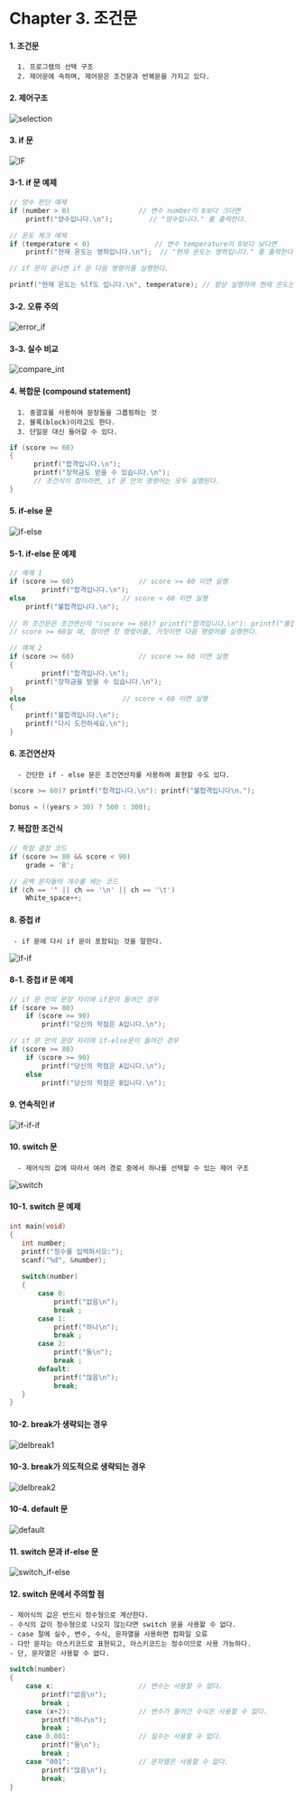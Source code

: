 #  Chapter 3. 조건문       

#### 1. 조건문
      
      1. 프로그램의 선택 구조
      2. 제어문에 속하며, 제어문은 조건문과 반복문을 가지고 있다.
      
#### 2. 제어구조

![selection](https://github.com/BangYunseo/TIL/blob/main/C/Image/ch3/selection.PNG)

#### 3. if 문

![IF](https://github.com/BangYunseo/TIL/blob/main/C/Image/ch3/IF.PNG)   

#### 3-1. if 문 예제

```C
// 양수 판단 예제
if (number > 0)					// 변수 number이 0보다 크다면
	printf("양수입니다.\n");		    // "양수입니다." 를 출력한다.
```

```C
// 온도 체크 예제
if (temperature < 0)				// 변수 temperature이 0보다 낮다면
	printf("현재 온도는 영하입니다.\n");	// "현재 온도는 영하입니다." 를 출력한다.

// if 문이 끝나면 if 문 다음 명령어를 실행한다.

printf("현재 온도는 %lf도 입니다.\n", temperature); // 항상 실행하며 현재 온도는 실수형 숫자로 표기한다.
```

#### 3-2. 오류 주의

![error_if](https://github.com/BangYunseo/TIL/blob/main/C/Image/ch3/error_if.PNG)   

#### 3-3. 실수 비교

![compare_int](https://github.com/BangYunseo/TIL/blob/main/C/Image/ch3/compare_int.PNG)   

#### 4. 복합문 (compound statement)

      1. 중괄호를 사용하여 문장들을 그룹핑하는 것
      2. 블록(block)이라고도 한다.
      3. 단일문 대신 들어갈 수 있다.

```C
if (score >= 60)
{
      printf("합격입니다.\n");
      printf("장학금도 받을 수 있습니다.\n");
      // 조건식이 참이라면, if 문 안의 명령어는 모두 실행된다.
}

``` 
  
#### 5. if-else 문

![if-else](https://github.com/BangYunseo/TIL/blob/main/C/Image/ch3/ifelse.PNG)

#### 5-1. if-else 문 예제

```C
// 예제 1
if (score >= 60)				// score >= 60 이면 실행
      	printf("합격입니다.\n");
else						// score < 60 이면 실행
	printf("불합격입니다.\n");
	
// 위 조건문은 조건연산자 "(score >= 60)? printf("합격입니다.\n"): printf("불합격입니다\n.");" 로 나타낼 수 있다
// score >= 60일 때, 참이면 첫 명령어를, 거짓이면 다음 명령어를 실행한다.
``` 
```C
// 예제 2 
if (score >= 60)				// score >= 60 이면 실행
{
      	printf("합격입니다.\n");
	printf("장학금을 받을 수 있습니다.\n");
}
else						// score < 60 이면 실행
{
	printf("불합격입니다.\n");
	printf("다시 도전하세요.\n");
}
```

#### 6. 조건연산자

      - 간단한 if - else 문은 조건연산자를 사용하여 표현할 수도 있다.
```C
(score >= 60)? printf("합격입니다.\n"): printf("불합격입니다\n.");
```
 ```C
bonus = ((years > 30) ? 500 : 300);
```
            
#### 7. 복잡한 조건식

```C
// 학점 결정 코드
if (score >= 80 && score < 90)
	grade = 'B';
```
```C
// 공백 문자들의 개수를 세는 코드
if (ch == '' || ch == '\n' || ch == '\t')
	White_space++;
```
  
#### 8. 중첩 if

     - if 문에 다시 if 문이 포함되는 것을 말한다.    
![if-if](https://github.com/BangYunseo/TIL/blob/main/C/Image/ch3/ifif.PNG)

#### 8-1. 중첩 if 문 예제

```C
// if 문 안의 문장 자리에 if문이 들어간 경우
if (score >= 80)
	if (score >= 90)
		printf("당신의 학점은 A입니다.\n");
```
```C
// if 문 안의 문장 자리에 if-else문이 들어간 경우
if (score >= 80)
	if (score >= 90)
		printf("당신의 학점은 A입니다.\n");
	else
		printf("당신의 학점은 B입니다.\n");
```

#### 9. 연속적인 if

![if-if-if](https://github.com/BangYunseo/TIL/blob/main/C/Image/ch3/ififif.PNG)
 
#### 10. switch 문 

      - 제어식의 값에 따라서 여러 경로 중에서 하나를 선택할 수 있는 제어 구조 
      
![switch](https://github.com/BangYunseo/TIL/blob/main/C/Image/ch3/switch.PNG)

#### 10-1. switch 문 예제 

 ```C
int main(void) 
{ 
	int number; 
	printf("정수를 입력하시오:"); 
	scanf("%d", &number); 
	
	switch(number) 
	{
		case 0: 
			printf("없음\n"); 
			break ;
		case 1: 
			printf("하나\n"); 
			break ;
		case 2: 
			printf("둘\n"); 
			break ;
		default: 
			printf("많음\n"); 
			break;
	} 
} 
```

#### 10-2. break가 생략되는 경우   

![delbreak1](https://github.com/BangYunseo/TIL/blob/main/C/Image/ch3/delbreak1.PNG)
 
#### 10-3. break가 의도적으로 생략되는 경우      

![delbreak2](https://github.com/BangYunseo/TIL/blob/main/C/Image/ch3/delbreak2.PNG)

#### 10-4. default 문

![default](https://github.com/BangYunseo/TIL/blob/main/C/Image/ch3/default.PNG)

#### 11. switch 문과 if-else 문     
            
![switch_if-else](https://github.com/BangYunseo/TIL/blob/main/C/Image/ch3/switch_if-else.PNG)  


#### 12. switch 문에서 주의할 점   

	- 제어식의 값은 반드시 정수형으로 계산한다.
	- 수식의 값이 정수형으로 나오지 않는다면 switch 문을 사용할 수 없다.
	- case 절에 실수, 변수, 수식, 문자열을 사용하면 컴파일 오류
	- 다만 문자는 아스키코드로 표현되고, 아스키코드는 정수이므로 사용 가능하다.
	- 단, 문자열은 사용할 수 없다.
	
```C
switch(number) 
{
	case x: 					// 변수는 사용할 수 없다.
		printf("없음\n"); 
		break ;
	case (x+2):					// 변수가 들어간 수식은 사용할 수 없다.		 
		printf("하나\n"); 
		break ;
	case 0.001:					// 실수는 사용할 수 없다. 
		printf("둘\n"); 
		break ;
	case "001":					// 문자열은 사용할 수 없다. 
		printf("많음\n"); 
		break; 
} 
```

